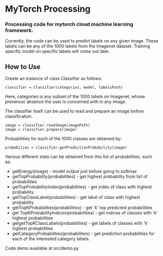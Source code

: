 MyTorch Processing
==================

### Processing code for mytorch cloud machine learning framework.

Currently, the code can be used to predict labels on any given image.
These labels can be any of the 1000 labels from the Imagenet dataset.
Training specific model on specific labels will come out later.

## How to Use

Create an instance of class Classifier as follows:
```
classifier = Classifier(categories, model, labelsPath)
```
Here, categories is any subset of the 1000 labels on Imagenet, whose presence/
absence the user is concerned with in any image.

The classifier itself can be used to read and prepare an image before classification.

```
image = classifier.readImage(imagePath)
image = classifier.prepare(image)
```

Probabilities for each of the 1000 classes are obtained by:
```
probabilies = classifier.getPredictionProbability(image)
```

Various different stats can be obtained from this list of probabilities,
such as:

* getEnergy(image) - model output just before going to softmax
* getTopProbability(probabilities) - get highest probability from list of probabilities
* getTopProbabilityIndex(probabilities) - get index of class with highest probability
* getTopClassLabel(probabilities) - get label of class with highest probability
* getTopKProbabilities(probabilities) - get 'k' top predicted probabilities
* get TopKProbabilityIndices(probabilities) - get indices of classes with 'k' highest probabilities
* getgetTopKClassLabels(probabilities) - get labels of classes with 'k' highest probabilities
* getCategoryProbabilities(probabilities) - get prediction probabilities for each of the interested category labels.

Code demo available at src/demo.py